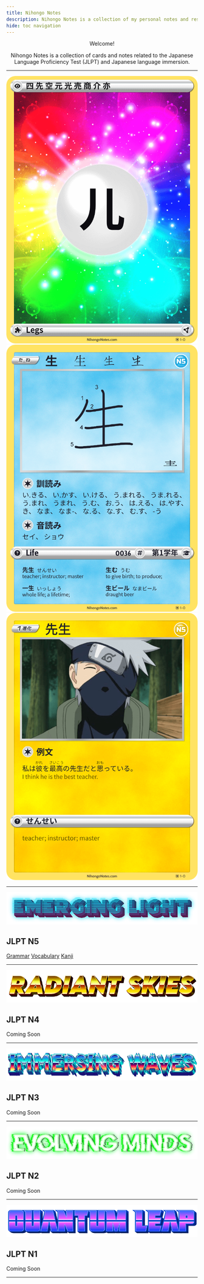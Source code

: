 ```yaml
---
title: Nihongo Notes
description: Nihongo Notes is a collection of my personal notes and resources from learning Japanese.
hide: toc navigation
---
```


<h1 style="display:none;margin:0;">Nihongo Notes</h1>

<div style="text-align:center;">
<p>Welcome!</p>
<p>Nihongo Notes is a collection of cards and notes related to the Japanese Language Proficiency Test (JLPT) and Japanese language immersion.</p>
</div>

<hr>

<div class="card-grid card-grid--fan" markdown>

<div class="card" markdown>
<img src="images/cards/card-p001-legs.png" alt="Legs" loading="lazy">
</div>

<div class="card" markdown>
<img src="images/cards/card-0036-life.png" alt="生" loading="lazy">
</div>

<div class="card" markdown>
<img src="images/cards/card-n5-vocab-sensei.png" alt="先生" loading="lazy">
</div>

</div>

<div class="jlpt-listing">
    <hr>
    <img src="images/emerging-light.png" alt="Emerging Light" loading="lazy" class="nopop">
    <h2>JLPT N5</h2>
    <a href="#">Grammar</a> <a href="#">Vocabulary</a> <a href="#">Kanji</a>
    <hr>
    <img src="images/radiant-skies.png" alt="Radiant Skies" loading="lazy" class="nopop">
    <h2>JLPT N4</h2>
    <p>Coming Soon</p>
    <hr>
    <img src="images/immersing-waves.png" alt="Immersing Waves" loading="lazy" class="nopop">
    <h2>JLPT N3</h2>
    <p>Coming Soon</p>
    <hr>
    <img src="images/evolving-minds.png" alt="Evolving Minds" loading="lazy" class="nopop">
    <h2>JLPT N2</h2>
    <p>Coming Soon</p>
    <hr>
    <img src="images/quantum-leap.png" alt="Quantum Leap" loading="lazy" class="nopop">
    <h2>JLPT N1</h2>
    <p>Coming Soon</p>
    <hr>
</div>